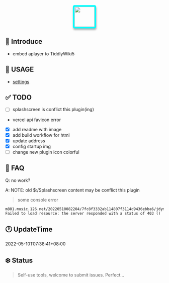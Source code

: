 <div style="text-align: center;">
<img src="https://cdn.jsdelivr.net/gh/oeyoews/img/music-notes.png" style="border-radius: 5px; border: 5px solid cyan; box-shadow: 1px 5px 5px #0000004d;width:64px;" />
</div>


## 👤 Introduce

* embed aplayer to TiddlyWiki5

## 📑 USAGE

* [settings](https://twms.vercel.app/#%24%3A%2Fplugins%2Foeyoews%2FTwm%2Fsettings)

## ✅ TODO

* [ ] splashscreen is conflict this plugin(ing)
* vercel api favicon error
* [x] add readme with image
* [x] add build workflow for html
* [x] update address
* [x] config startup img
* [ ] change new plugin icon colorful

## 🎤 FAQ

Q: no work?

A: NOTE: old $:/Splashscreen content may be conflict this plugin

> some console error

```error
m801.music.126.net/20220510082204/7fc8f3332ab114807f3114d9436ebba6/jdymusic/obj/wo3DlMOGwrbDjj7DisKw/12560292155/e5d5/b559/6fbc/64b42ad1e51b9d4ecbd11af869319d5b.mp3:1          Failed to load resource: the server responded with a status of 403 ()
```

## 🕐 UpdateTime

2022-05-10T07:38:41+08:00

## ❄️ Status

> Self-use tools, welcome to submit issues. Perfect...
